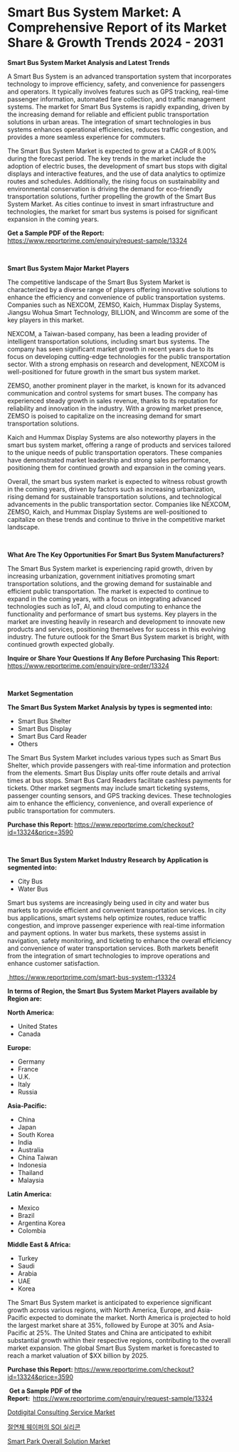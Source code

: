 <p><h1>Smart Bus System Market: A Comprehensive Report of its Market Share & Growth Trends 2024 - 2031</h1></p><p><strong>Smart Bus System Market Analysis and Latest Trends</strong></p>
<p><p>A Smart Bus System is an advanced transportation system that incorporates technology to improve efficiency, safety, and convenience for passengers and operators. It typically involves features such as GPS tracking, real-time passenger information, automated fare collection, and traffic management systems. The market for Smart Bus Systems is rapidly expanding, driven by the increasing demand for reliable and efficient public transportation solutions in urban areas. The integration of smart technologies in bus systems enhances operational efficiencies, reduces traffic congestion, and provides a more seamless experience for commuters.</p><p>The Smart Bus System Market is expected to grow at a CAGR of 8.00% during the forecast period. The key trends in the market include the adoption of electric buses, the development of smart bus stops with digital displays and interactive features, and the use of data analytics to optimize routes and schedules. Additionally, the rising focus on sustainability and environmental conservation is driving the demand for eco-friendly transportation solutions, further propelling the growth of the Smart Bus System Market. As cities continue to invest in smart infrastructure and technologies, the market for smart bus systems is poised for significant expansion in the coming years.</p></p>
<p><strong>Get a Sample PDF of the Report:&nbsp;</strong> <a href="https://www.reportprime.com/enquiry/request-sample/13324">https://www.reportprime.com/enquiry/request-sample/13324</a></p>
<p>&nbsp;</p>
<p><strong>Smart Bus System Major Market Players</strong></p>
<p><p>The competitive landscape of the Smart Bus System Market is characterized by a diverse range of players offering innovative solutions to enhance the efficiency and convenience of public transportation systems. Companies such as NEXCOM, ZEMSO, Kaich, Hummax Display Systems, Jiangsu Wohua Smart Technology, BILLION, and Wincomm are some of the key players in this market.</p><p>NEXCOM, a Taiwan-based company, has been a leading provider of intelligent transportation solutions, including smart bus systems. The company has seen significant market growth in recent years due to its focus on developing cutting-edge technologies for the public transportation sector. With a strong emphasis on research and development, NEXCOM is well-positioned for future growth in the smart bus system market.</p><p>ZEMSO, another prominent player in the market, is known for its advanced communication and control systems for smart buses. The company has experienced steady growth in sales revenue, thanks to its reputation for reliability and innovation in the industry. With a growing market presence, ZEMSO is poised to capitalize on the increasing demand for smart transportation solutions.</p><p>Kaich and Hummax Display Systems are also noteworthy players in the smart bus system market, offering a range of products and services tailored to the unique needs of public transportation operators. These companies have demonstrated market leadership and strong sales performance, positioning them for continued growth and expansion in the coming years.</p><p>Overall, the smart bus system market is expected to witness robust growth in the coming years, driven by factors such as increasing urbanization, rising demand for sustainable transportation solutions, and technological advancements in the public transportation sector. Companies like NEXCOM, ZEMSO, Kaich, and Hummax Display Systems are well-positioned to capitalize on these trends and continue to thrive in the competitive market landscape.</p></p>
<p>&nbsp;</p>
<p><strong>What Are The Key Opportunities For Smart Bus System Manufacturers?</strong></p>
<p><p>The Smart Bus System market is experiencing rapid growth, driven by increasing urbanization, government initiatives promoting smart transportation solutions, and the growing demand for sustainable and efficient public transportation. The market is expected to continue to expand in the coming years, with a focus on integrating advanced technologies such as IoT, AI, and cloud computing to enhance the functionality and performance of smart bus systems. Key players in the market are investing heavily in research and development to innovate new products and services, positioning themselves for success in this evolving industry. The future outlook for the Smart Bus System market is bright, with continued growth expected globally.</p></p>
<p><strong>Inquire or Share Your Questions If Any Before Purchasing This Report:</strong> <a href="https://www.reportprime.com/enquiry/pre-order/13324">https://www.reportprime.com/enquiry/pre-order/13324</a></p>
<p>&nbsp;</p>
<p><strong>Market Segmentation</strong></p>
<p><strong>The Smart Bus System Market Analysis by types is segmented into:</strong></p>
<p><ul><li>Smart Bus Shelter</li><li>Smart Bus Display</li><li>Smart Bus Card Reader</li><li>Others</li></ul></p>
<p><p>The Smart Bus System Market includes various types such as Smart Bus Shelter, which provide passengers with real-time information and protection from the elements. Smart Bus Display units offer route details and arrival times at bus stops. Smart Bus Card Readers facilitate cashless payments for tickets. Other market segments may include smart ticketing systems, passenger counting sensors, and GPS tracking devices. These technologies aim to enhance the efficiency, convenience, and overall experience of public transportation for commuters.</p></p>
<p><strong>Purchase this Report:&nbsp;</strong><a href="https://www.reportprime.com/checkout?id=13324&price=3590">https://www.reportprime.com/checkout?id=13324&price=3590</a></p>
<p>&nbsp;</p>
<p><strong>The Smart Bus System Market Industry Research by Application is segmented into:</strong></p>
<p><ul><li>City Bus</li><li>Water Bus</li></ul></p>
<p><p>Smart bus systems are increasingly being used in city and water bus markets to provide efficient and convenient transportation services. In city bus applications, smart systems help optimize routes, reduce traffic congestion, and improve passenger experience with real-time information and payment options. In water bus markets, these systems assist in navigation, safety monitoring, and ticketing to enhance the overall efficiency and convenience of water transportation services. Both markets benefit from the integration of smart technologies to improve operations and enhance customer satisfaction.</p></p>
<p><a href="https://www.reportprime.com/smart-bus-system-r13324">&nbsp;https://www.reportprime.com/smart-bus-system-r13324</a></p>
<p><strong>In terms of Region, the Smart Bus System Market Players available by Region are:</strong></p>
<p>
    <p> <strong> North America: </strong>
        <ul>
            <li>United States</li>
            <li>Canada</li>
        </ul>
        </p> 
    <p> <strong> Europe: </strong>
        <ul>
            <li>Germany</li>
            <li>France</li>
            <li>U.K.</li>
            <li>Italy</li>
            <li>Russia</li>
        </ul>
        </p> 
    <p> <strong> Asia-Pacific: </strong>
        <ul>
            <li>China</li>
            <li>Japan</li>
            <li>South Korea</li>
            <li>India</li>
            <li>Australia</li>
            <li>China Taiwan</li>
            <li>Indonesia</li>
            <li>Thailand</li>
            <li>Malaysia</li>
        </ul>
        </p> 
    <p> <strong> Latin America: </strong>
        <ul>
            <li>Mexico</li>
            <li>Brazil</li>
            <li>Argentina Korea</li>
            <li>Colombia</li>
        </ul>
        </p> 
    <p> <strong> Middle East & Africa: </strong>
        <ul>
            <li>Turkey</li>
            <li>Saudi</li>
            <li>Arabia</li>
            <li>UAE</li>
            <li>Korea</li>
        </ul>
    </p>
    </p>
<p><p>The Smart Bus System market is anticipated to experience significant growth across various regions, with North America, Europe, and Asia-Pacific expected to dominate the market. North America is projected to hold the largest market share at 35%, followed by Europe at 30% and Asia-Pacific at 25%. The United States and China are anticipated to exhibit substantial growth within their respective regions, contributing to the overall market expansion. The global Smart Bus System market is forecasted to reach a market valuation of $XX billion by 2025.</p></p>
<p><strong>Purchase this Report: </strong><a href="https://www.reportprime.com/checkout?id=13324&price=3590">https://www.reportprime.com/checkout?id=13324&price=3590</a></p>
<p>&nbsp;<strong>Get a Sample PDF of the Report:&nbsp;&nbsp;</strong><a href="https://www.reportprime.com/enquiry/request-sample/13324">https://www.reportprime.com/enquiry/request-sample/13324</a></p>
<p><strong></strong></p>
<p><p><a href="https://view.publitas.com/reportprime-1/comprehensive-analysis-of-the-global-dotdigital-consulting-service-market-growth-trends-market-forecasts-2024-2031/">Dotdigital Consulting Service Market</a></p><p><a href="https://github.com/vss5505pa7z1p/Market-Research-Report-List-3/blob/main/3053458122528.md">절연체 웨이퍼의 SOI 실리콘</a></p><p><a href="https://view.publitas.com/reportprime-1/an-in-depth-analysis-of-the-global-smart-park-overall-solution-market-scope-and-its-rapid-growing-8-3-cagr-forcasted-for-period-from-2024-to-2031/">Smart Park Overall Solution Market</a></p></p>